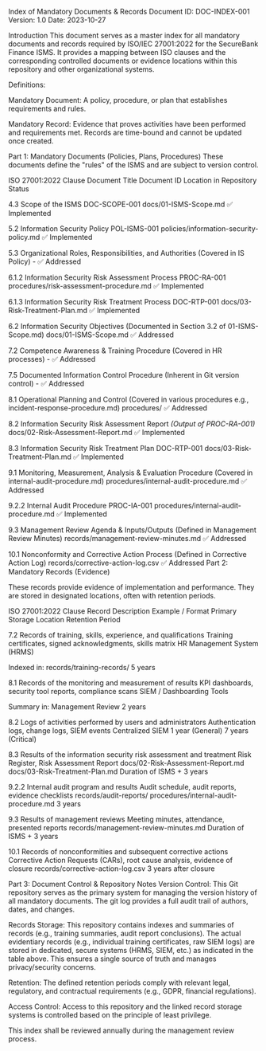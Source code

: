 Index of Mandatory Documents & Records
Document ID: DOC-INDEX-001
Version: 1.0
Date: 2023-10-27

Introduction
This document serves as a master index for all mandatory documents and records required by ISO/IEC 27001:2022 for the SecureBank Finance ISMS. It provides a mapping between ISO clauses and the corresponding controlled documents or evidence locations within this repository and other organizational systems.

Definitions:

Mandatory Document: A policy, procedure, or plan that establishes requirements and rules.

Mandatory Record: Evidence that proves activities have been performed and requirements met. Records are time-bound and cannot be updated once created.

Part 1: Mandatory Documents (Policies, Plans, Procedures)
These documents define the "rules" of the ISMS and are subject to version control.

ISO 27001:2022 Clause	Document Title	Document ID	Location in Repository	Status

4.3	Scope of the ISMS	DOC-SCOPE-001	docs/01-ISMS-Scope.md	✅ Implemented

5.2	Information Security Policy	POL-ISMS-001	policies/information-security-policy.md	✅ Implemented

5.3	Organizational Roles, Responsibilities, and Authorities	(Covered in IS Policy)	-	✅ Addressed

6.1.2	Information Security Risk Assessment Process	PROC-RA-001	procedures/risk-assessment-procedure.md	✅ Implemented

6.1.3	Information Security Risk Treatment Process	DOC-RTP-001	docs/03-Risk-Treatment-Plan.md	✅ Implemented

6.2	Information Security Objectives	(Documented in Section 3.2 of 01-ISMS-Scope.md)	docs/01-ISMS-Scope.md	✅ Addressed

7.2	Competence Awareness & Training Procedure	(Covered in HR processes)	-	✅ Addressed

7.5	Documented Information Control Procedure	(Inherent in Git version control)	-	✅ Addressed

8.1	Operational Planning and Control	(Covered in various procedures e.g., incident-response-procedure.md)	procedures/	✅ Addressed

8.2	Information Security Risk Assessment Report	*(Output of PROC-RA-001)*	docs/02-Risk-Assessment-Report.md	✅ Implemented

8.3	Information Security Risk Treatment Plan	DOC-RTP-001	docs/03-Risk-Treatment-Plan.md	✅ Implemented

9.1	Monitoring, Measurement, Analysis & Evaluation Procedure	(Covered in internal-audit-procedure.md)	procedures/internal-audit-procedure.md	✅ Addressed

9.2.2	Internal Audit Procedure	PROC-IA-001	procedures/internal-audit-procedure.md	✅ Implemented

9.3	Management Review Agenda & Inputs/Outputs	(Defined in Management Review Minutes)	records/management-review-minutes.md	✅ Addressed

10.1	Nonconformity and Corrective Action Process	(Defined in Corrective Action Log)	records/corrective-action-log.csv	✅ Addressed
Part 2: Mandatory Records (Evidence)

These records provide evidence of implementation and performance. They are stored in designated locations, often with retention periods.

ISO 27001:2022 Clause	Record Description	Example / Format	Primary Storage Location	Retention Period

7.2	Records of training, skills, experience, and qualifications	Training certificates, signed acknowledgments, skills matrix	HR Management System (HRMS)

Indexed in: records/training-records/	5 years

8.1	Records of the monitoring and measurement of results	KPI dashboards, security tool reports, compliance scans	SIEM / Dashboarding Tools

Summary in: Management Review	2 years

8.2	Logs of activities performed by users and administrators	Authentication logs, change logs, SIEM events	Centralized SIEM	1 year (General)
7 years (Critical)

8.3	Results of the information security risk assessment and treatment	Risk Register, Risk Assessment Report	docs/02-Risk-Assessment-Report.md
docs/03-Risk-Treatment-Plan.md	Duration of ISMS + 3 years

9.2.2	Internal audit program and results	Audit schedule, audit reports, evidence checklists	records/audit-reports/
procedures/internal-audit-procedure.md	3 years

9.3	Results of management reviews	Meeting minutes, attendance, presented reports	records/management-review-minutes.md	Duration of ISMS + 3 years

10.1	Records of nonconformities and subsequent corrective actions	Corrective Action Requests (CARs), root cause analysis, evidence of closure	records/corrective-action-log.csv	3 years after closure

Part 3: Document Control & Repository Notes
Version Control: This Git repository serves as the primary system for managing the version history of all mandatory documents. The git log provides a full audit trail of authors, dates, and changes.

Records Storage: This repository contains indexes and summaries of records (e.g., training summaries, audit report conclusions). The actual evidentiary records (e.g., individual training certificates, raw SIEM logs) are stored in dedicated, secure systems (HRMS, SIEM, etc.) as indicated in the table above. This ensures a single source of truth and manages privacy/security concerns.

Retention: The defined retention periods comply with relevant legal, regulatory, and contractual requirements (e.g., GDPR, financial regulations).

Access Control: Access to this repository and the linked record storage systems is controlled based on the principle of least privilege.

This index shall be reviewed annually during the management review process.
